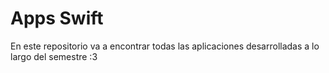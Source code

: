 # Apps Swift

En este repositorio va a encontrar todas las aplicaciones desarrolladas a lo largo del semestre :3
